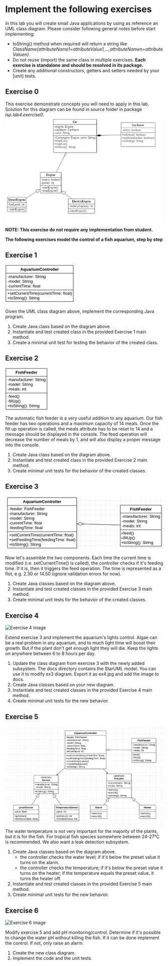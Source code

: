# Implement the following exercises

In this lab you will create small Java applications by using as reference an UML class diagram. Please consider following general notes before start implementing:
- toString() method when required will return a string like *ClassName{attributeName1=attributeValue1,...,attributeNamen=attributeValuen}*.
- Do not reuse (import) the same class in multiple exercises. **Each exercise is standalone and should be resolved in its package.**
- Create any additional constructors, getters and setters needed by your [unit] tests.

## Exercise 0

This exercise demonstrate concepts you will need to apply in this lab. Solution for this diagram can be found in source folder in package *isp.lab4.exercise0*.
![Exercise 1 image](docs/ex0.jpg)

**NOTE: This exercise do not require any implementation from student.**

**The following exercises model the control of a fish aquarium, step by step**

## Exercise 1
![Exercise 1 image](docs/ex1.jpg)

Given the UML class diagram above, implement the corresponding Java program.

1. Create Java class based on the diagram above. 
2. Instantiate and test created class in the provided Exercise 1 main method.
3. Create a minimal unit test for testing the behavior of the created class.


## Exercise 2
![Exercise 2 image](docs/ex2.jpg)

The automatic fish feeder is a very useful addition to any aquarium.
Our fish feeder has two operations and a maximum capacity of 14 meals.
Once the fill up operation is called, the meals attribute has to be reset to 14
and a message should be displayed in the console. The feed operation will decrease
the number of meals by 1, and will also display a proper message into the console. 

1. Create Java class based on the diagram above. 
2. Instantiate and test created class in the provided Exercise 2 main method.
3. Create minimal unit tests for the behavior of the created classes.

## Exercise 3 
![Exercise 3 image](docs/ex3.jpg)

Now let's assemble the two components. Each time the current time is modified
(i.e. setCurrentTime() is called), the controller checks if it's feeding time.
If it is, then it triggers the feed operation. The time is represented as a flot,
e.g. 2.30 or 14.50 (ignore validation errors for now). 

1. Create Java classes based on the diagram above. 
2. Instantiate and test created classes in the provided Exercise 3 main method.
3. Create minimal unit tests for the behavior of the created classes.


## Exercise 4
![Exercise 4 image](docs/ex4.jpg)

Extend exercise 3 and implement the aquarium's lights control.
Algae can be a real problem in any aquarium, and to much light time will boost their growth.
But if the plant don't get enough light they will die. Keep the lights on anywhere between 6 to 8 hours per day. 

1. Update the class diagram from exercise 3 with the newly added subsystem.
   The docs directory contains the StarUML model. You can use it to modify ex3 diagram. Export it as ex4.jpg and add the image to docs.
2. Create Java classes based on your new diagram.
3. Instantiate and test created classes in the provided Exercise 4 main method.
4. Create minimal unit tests for the new behavior.

## Exercise 5 
![Exercise 5 image](docs/ex5.jpg)

The water temperature is not very important for the majority of the plants, but it is for the fish.
For tropical fish species somewhere between 24-27°C is recommended.
We also want a leak detection subsystem.

1. Create Java classes based on the diagram above.
   - the controller checks the water level; if it's below the preset value it turns on the alarm.
   - the controller checks the temperature; if it's below the preset value it turns on the heater;
   if the temperature equals the preset value, it turns the heater off.
2. Instantiate and test created classes in the provided Exercise 5 main method.
3. Create minimal unit tests for the new behavior.

## Exercise 6 
![Exercise 6 image](docs/ex6.jpg)

Modify exercise 5 and add pH monitoring/control.
Determine if it's possible to change the water pH without killing the fish.
If it can be done implement the control. If not, only raise an alarm.

1. Create the new class diagram.
2. Implement the code and the unit tests. 

